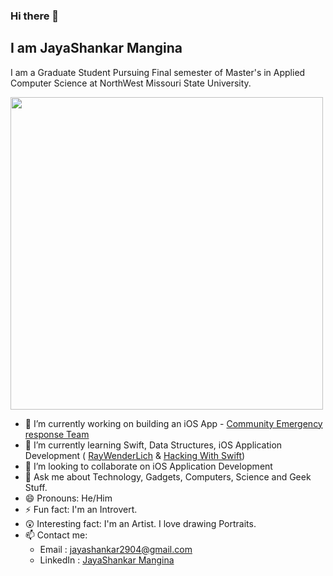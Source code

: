 ### Hi there 👋
## I am JayaShankar Mangina
I am a Graduate Student Pursuing Final semester of Master's in Applied Computer Science at NorthWest Missouri State University.

<img src="https://github.com/jyshnkr/jyshnkr/blob/main/Linkedin.jpg" width="500" height="500">

- 🔭 I’m currently working on building an iOS App - [Community Emergency response Team](https://github.com/VarshithReddyBairy/CERT)
- 🌱 I’m currently learning Swift, Data Structures, iOS Application Development ( [RayWenderLich](https://www.raywenderlich.com) & [Hacking With Swift](https://hackingwithswift.com))
- 👯 I’m looking to collaborate on iOS Application Development
- 💬 Ask me about Technology, Gadgets, Computers, Science and Geek Stuff.
- 😄 Pronouns: He/Him
- ⚡ Fun fact: I'm an Introvert.
- 😲 Interesting fact: I'm an Artist. I love drawing Portraits.
- 📫 Contact me: 
  - Email : jayashankar2904@gmail.com
  - LinkedIn : [JayaShankar Mangina](https://linkedin.com/in/jayashankarmangina)

